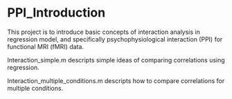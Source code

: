 # PPI_Introduction

This project is to introduce basic concepts of interaction analysis in regression model, and specifically psychophysiological interaction (PPI) for functional MRI (fMRI) data.

Interaction_simple.m descripts simple ideas of comparing correlations using regression.

Interaction_multiple_conditions.m descripts how to compare correlations for multiple conditions. 
